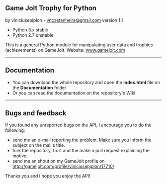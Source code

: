Game Jolt Trophy for Python
---------------------------------

by viniciusepiplon - vncastanheira@gmail.com
version 1.1

- Python 3.x stable
- Python 2.7 unstable

This is a general Python module for manipulating user data and
trophies (achievements) on GameJolt.
Website: www.gamejolt.com

-------------
Documentation
-------------

- You can download the whole repository and open the **index.html** file on the **Documentation** folder
- Or you can read the documentation on the repository's Wiki 

-----------------
Bugs and feedback
-----------------

If you found any unreported bugs on the API, I encourage you to do the following:

- send me an e-mail reporting the problem. Make sure you inform the subject on the mail's title.
- fork the repository, fix it and the make a pull request explaining the motive.
- send me an shout on my GameJolt profile on http://gamejolt.com/profile/viniciusepiplon/17710/

Thanks you and I hope you enjoy the API!

